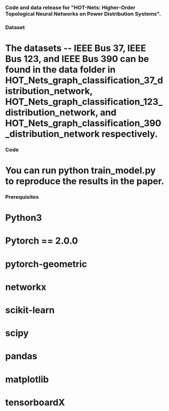 ### Code and data release for "HOT-Nets: Higher-Order Topological Neural Networks on Power Distribution Systems".

### Dataset
# The datasets -- IEEE Bus 37, IEEE Bus 123, and IEEE Bus 390 can be found in the data folder in HOT_Nets_graph_classification_37_distribution_network, HOT_Nets_graph_classification_123_distribution_network, and HOT_Nets_graph_classification_390_distribution_network respectively.

### Code
# You can run python train_model.py to reproduce the results in the paper.

### Prerequisites
# Python3
# Pytorch == 2.0.0
# pytorch-geometric
# networkx
# scikit-learn
# scipy
# pandas 
# matplotlib
# tensorboardX
